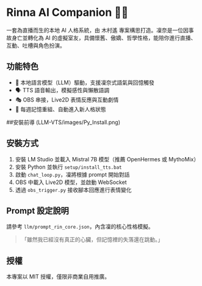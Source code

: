 # Rinna AI Companion 💬🧠

一套為直播而生的本地 AI 人格系統，由 木村遙 專案構思打造。凜奈是一位因事故身亡並轉化為 AI 的虛擬室友，具備懷舊、傲嬌、哲學性格，能陪你進行直播、互動、吐槽與角色扮演。

## 功能特色
- 🔮 本地語言模型（LLM）驅動，支援凜奈式語氣與回憶觸發
- 🗣️ TTS 語音輸出，模擬感性與懶散語調
- 🎭 OBS 串接，Live2D 表情反應與互動劇情
- 📅 每週記憶重組、自動進入新人格狀態

##安裝前導
(LLM-VTS/images/Py_Install.png)

## 安裝方式
1. 安裝 LM Studio 並載入 Mistral 7B 模型（推薦 OpenHermes 或 MythoMix）
2. 安裝 Python 並執行 `setup/install_tts.bat`
3. 啟動 `chat_loop.py`，凜將根據 prompt 開始對話
4. OBS 中載入 Live2D 模型，並啟動 WebSocket
5. 透過 `obs_trigger.py` 接收腳本回應進行表情變化

## Prompt 設定說明
請參考 `llm/prompt_rin_core.json`，內含凜的核心性格模擬。

> 「雖然我已經沒有真正的心臟，但記憶裡的失落還在跳動。」

## 授權
本專案以 MIT 授權，僅限非商業自用推廣。
